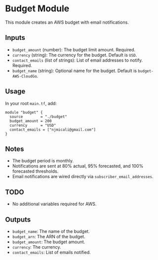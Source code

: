 # Budget Module

This module creates an AWS budget with email notifications.

## Inputs

- `budget_amount` (number): The budget limit amount. Required.
- `currency` (string): The currency for the budget. Default is `USD`.
- `contact_emails` (list of strings): List of email addresses to notify. Required.
- `budget_name` (string): Optional name for the budget. Default is `budget-AWS-CloudGo`.

## Usage

In your root `main.tf`, add:

```hcl
module "budget" {
  source        = "./budget"
  budget_amount = 200
  currency      = "USD"
  contact_emails = ["njmicali@gmail.com"]
}
```

## Notes

- The budget period is monthly.
- Notifications are sent at 80% actual, 95% forecasted, and 100% forecasted thresholds.
- Email notifications are wired directly via `subscriber_email_addresses`.

## TODO

- No additional variables required for AWS.

## Outputs

- `budget_name`: The name of the budget.
- `budget_arn`: The ARN of the budget.
- `budget_amount`: The budget amount.
- `currency`: The currency.
- `contact_emails`: List of emails notified.
